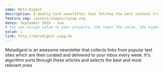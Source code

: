```yaml
---
name: Meta Digest
description: A weekly tech newsletter that fetches the best content from sites like hacker news, lobste.rs and dev.to
feature_img: /assets/images/synop.svg
dates: September 2019 - now
# You can assign value to your projects, the lower the value, the higher the project will be
value: 1
link: http://metadigest.uzpg.me   
---
```

Metadigest is an awesome newsletter that collects links from popular text sites which are then curated and delivered to your inbox every week. It's algorithm sorts through these articles and selects the best and most relevant ones
